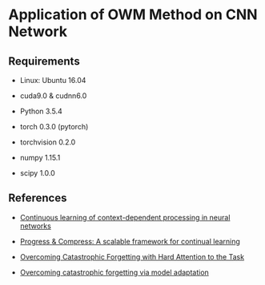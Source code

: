 # Application of OWM Method on CNN Network

## Requirements
- Linux: Ubuntu 16.04

- cuda9.0 & cudnn6.0

- Python 3.5.4

- torch 0.3.0 (pytorch)

- torchvision 0.2.0

- numpy 1.15.1

- scipy 1.0.0

## References
- [Continuous learning of context-dependent processing in neural networks](https://arxiv.org/abs/1810.01256?context=cs.LG)

- [Progress & Compress: A scalable framework for continual learning](http://proceedings.mlr.press/v80/schwarz18a.html)

- [Overcoming Catastrophic Forgetting with Hard Attention to the Task](http://proceedings.mlr.press/v80/serra18a.html)

- [Overcoming catastrophic forgetting via model adaptation](https://openreview.net/pdf?id=ryGvcoA5YX)


